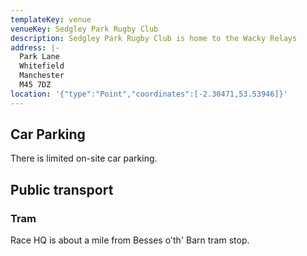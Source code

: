 ```yaml
---
templateKey: venue
venueKey: Sedgley Park Rugby Club
description: Sedgley Park Rugby Club is home to the Wacky Relays
address: |-
  Park Lane
  Whitefield
  Manchester
  M45 7DZ
location: '{"type":"Point","coordinates":[-2.30471,53.53946]}'
---
```

## Car Parking

There is limited on-site car parking.

## Public transport

### Tram

Race HQ is about a mile from Besses o'th' Barn tram stop.